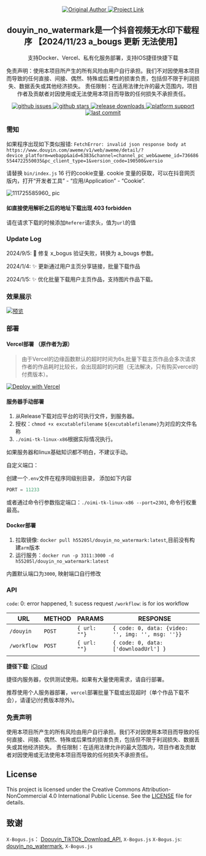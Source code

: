 <p align="center">
    <a href="https://github.com/helson-lin">
        <img alt="Original Author" src="https://img.shields.io/badge/Original Author-helson_lin-blue">
    </a>
    <a href="https://github.com/JIaLeChye/dydownload"> 
        <img alt="Project Link" src="https://img.shields.io/badge/Project Link-dydownload-blue">
    </a>
</p>



<h2 align="center">douyin_no_watermark是一个抖音视频无水印下载程序 【2024/11/23 a_bougs 更新 无法使用】</h2>
<p align="center">支持Docker、Vercel、私有化服务部署，支持IOS捷径快捷下载</p>
<p align="center">免责声明：使用本项目所产生的所有风险由用户自行承担。我们不对因使用本项目而导致的任何直接、间接、偶然、特殊或后果性的损害负责，包括但不限于利润损失、数据丢失或其他经济损失。
责任限制：在适用法律允许的最大范围内，项目作者及贡献者对因使用或无法使用本项目而导致的任何损失不承担责任。</p>
<p align="center">
    <a href="https://github.com/JIaLeChye/dydownload">
        <img alt="github issues" src="https://img.shields.io/github/issues/JIaLeChye/dydownload"/>
    </a>
    <a href="https://github.com/JIaLeChye/dydownload">
        <img alt="github stars" src="https://img.shields.io/github/stars/JIaLeChye/dydownload?style=social"/>
    </a>
    <a href="https://github.com/JIaLeChye/dydownload">
          <img alt="release downloads" src="https://img.shields.io/github/downloads/JIaLeChye/dydownload/total?color=brightgreen&label=release%20download"/>
    </a>
    <a href="https://github.com/JIaLeChye/dydownload">
        <img alt="platform support" src="https://img.shields.io/badge/platform-macos%7Clinux%7Cwin-brightgreen"/>
    </a>
     <a href="https://github.com/JIaLeChye/dydownload">
        <img alt="last commit" src="https://img.shields.io/github/last-commit/JIaLeChye/dydownload"/>
    </a>
</p>

### 需知

如果程序出现如下类似报错: `FetchError: invalid json response body at https://www.douyin.com/aweme/v1/web/aweme/detail/?device_platform=webapp&aid=6383&channel=channel_pc_web&aweme_id=7366865544722550035&pc_client_type=1&version_code=190500&versio`

请替换 `bin/index.js` 16 行的cookie变量. cookie 变量的获取，可以在抖音网页版内，打开“开发者工具” - “应用/Application” - “Cookie”.

![111725585960_ pic](https://github.com/user-attachments/assets/a4c63bfc-5d4f-4e05-8e80-0706cdd323c6)

#### 如直接使用解析之后的地址下载出现 403 forbidden

请在请求下载的时候添加`Referer`请求头，值为`url`的值


### Update Log

2024/9/5: 🐛 修复 x_bogus 验证失败，转换为 a_bougs 参数。

2024/1/4: ✨ 更新通过用户主页分享链接，批量下载作品

2024/1/5: ✨ 优化批量下载用户主页作品，支持图片作品下载。

### 效果展示

[![预览](https://file.helson-lin.cn/picgoSnipaste_2024-01-06_18-33-54.png)](https://file.helson-lin.cn/picgooimi_tk_docs.mp4)



### 部署

#### Vercel部署 （原作者为源）

> 由于Vercel的边缘函数默认的超时时间为6s,批量下载主页作品会多次请求作者的作品耗时比较长，会出现超时的问题（无法解决，只有购买vercel的付费版本）。


[![Deploy with Vercel](https://vercel.com/button)](https://vercel.com/new/clone?repository-url=https://github.com/helson-lin/tk_no_water_node) 

#### 服务器手动部署

1. 从Release下载对应平台的可执行文件，到服务器。
2. 授权：`chmod +x excutablefilename` `${excutablefilename}`为对应的文件名称
3. `./oimi-tk-linux-x86`根据实际情况执行。

如果服务器和linux基础知识都不明白，不建议手动。

自定义端口：

创建一个`.env`文件在程序同级别目录， 添加如下内容

```js
PORT = 11233
```

或者通过命令行参数指定端口：`./oimi-tk-linux-x86 --port=2301`, 命令行权重最高。

#### Docker部署

1. 拉取镜像: `docker pull h55205l/douyin_no_watermark:latest`,目前没有构建`arm`版本
2. 运行服务：`docker run -p 3311:3000 -d h55205l/douyin_no_watermark:latest`

内置默认端口为`3000`, 映射端口自行修改

### API

`code`: 0: error happened, 1: sucess request
`/workflow`: is for ios workflow

| URL       | METHOD | PARAMS      | RESPONSE                                        |
| --------- | ------ | :---------- | ----------------------------------------------- |
| `/douyin`   | `POST`   | `{ url:  ""}` | `{ code: 0, data: {video: '', img: '', msg: ''}}` |
| `/workflow` | `POST`   | `{ url:  ""}` | `{ code: 0, data: ['downloadUrl'] }`              |
|           |        |             |                                                 |



**捷径下载**: [iCloud](https://www.icloud.com/shortcuts/58969bbfa6ae405ba9358d60590e3f9c)

捷径内服务器，仅供测试使用。如果有大量使用需求，请自行部署。

推荐使用个人服务器部署，`vercel`部署批量下载或出现超时（单个作品下载不会），请谨记(付费版本除外)。

### 免责声明

使用本项目所产生的所有风险由用户自行承担。我们不对因使用本项目而导致的任何直接、间接、偶然、特殊或后果性的损害负责，包括但不限于利润损失、数据丢失或其他经济损失。
责任限制：在适用法律允许的最大范围内，项目作者及贡献者对因使用或无法使用本项目而导致的任何损失不承担责任。


## License

This project is licensed under the Creative Commons Attribution-NonCommercial 4.0 International Public License. See the [LICENSE](./LICENSE) file for details.


## 致谢


`X-Bogus.js`： [Doouyin_TikTOk_Download_API](https://github.com/Evil0ctal/Douyin_TikTok_Download_API), `X-Bogus.js`
`X-Bogus.js`:  [douyin_no_watermark](https://github.com/helson-lin/douyin_no_watermark), `X-Bogus.js` 
 

